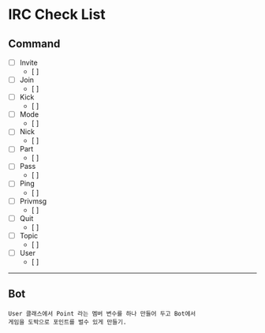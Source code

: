 # IRC Check List

## Command
- [ ] Invite
	- [ ]
- [ ] Join
	- [ ]
- [ ] Kick
	- [ ]
- [ ] Mode
	- [ ]
- [ ] Nick
	- [ ]
- [ ] Part
	- [ ]
- [ ] Pass
	- [ ]
- [ ] Ping
	- [ ]
- [ ] Privmsg
	- [ ]
- [ ] Quit
	- [ ]
- [ ] Topic
	- [ ]
- [ ] User
	- [ ]
___
## Bot
	User 클래스에서 Point 라는 멤버 변수를 하나 만들어 두고 Bot에서
	게임을 도박으로 포인트를 벌수 있게 만들기.

